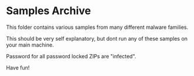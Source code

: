 # Samples Archive

This folder contains various samples from many different malware families.

This should be very self explanatory, but dont run any of these samples on your main machine.

Password for all password locked ZIPs are "infected".

Have fun!
